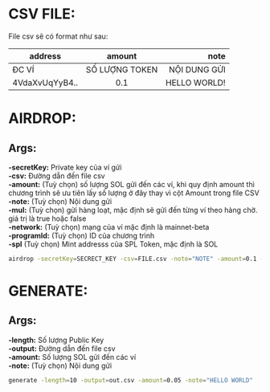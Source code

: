 # CSV FILE:
File csv sẽ có format như sau:

| address        | amount           | note         |
| -------------- |:----------------:| ------------:|
| ĐC VÍ          | SỐ LƯỢNG TOKEN   | NỘI DUNG GỬI |
| 4VdaXvUqYyB4.. | 0.1              | HELLO WORLD! |


# AIRDROP:
## Args:
**-secretKey:** Private key của ví gửi<br/>
**-csv:** Đường dẫn đến file csv<br/>
**-amount:** (Tuỳ chọn) số lượng SOL gửi đến các ví, khi quy định amount thì chương trình sẽ ưu tiên lấy số lượng ở đây thay vì cột Amount trong file CSV<br/>
**-note:** (Tuỳ chọn) Nội dung gửi<br/>
**-mul:** (Tuỳ chọn) gửi hàng loạt, mặc định sẽ gửi đến từng ví theo hàng chờ. giá trị là true hoặc false<br/>
**-network:** (Tuỳ chọn) mạng của ví mặc định là mainnet-beta<br/>
**-programId:** (Tuỳ chọn) ID của chương trình<br/>
**-spl** (Tuỳ chọn) Mint addresss của SPL Token, mặc định là SOL

```bash
airdrop -secretKey=SECRECT_KEY -csv=FILE.csv -note="NOTE" -amount=0.1 -mul=true/false -programId=PROGRAM_ID -network=devnet
```

# GENERATE:
## Args:
**-length:** Số lượng Public Key<br/>
**-output:** Đường dẫn đến file csv<br/>
**-amount:** Số lượng SOL gửi đến các ví<br/>
**-note:** (Tuỳ chọn) Nội dung gửi<br/>

```bash
generate -length=10 -output=out.csv -amount=0.05 -note="HELLO WORLD"
```